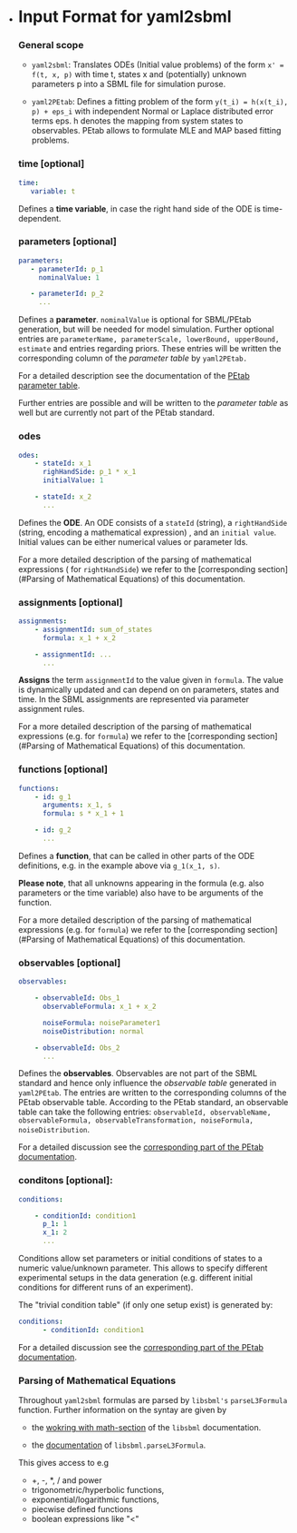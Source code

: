 * # Input Format for yaml2sbml

  ### General scope

  * `yaml2sbml`: Translates ODEs (Initial value problems) of the form `x' = f(t, x, p)` with time t, states x  and (potentially) unknown parameters p into a SBML file for simulation purose.

  * `yaml2PEtab`: Defines a fitting problem of the form `y(t_i) = h(x(t_i), p) + eps_i` with independent Normal or Laplace distributed error terms eps. h denotes the mapping from system states to observables. PEtab allows to formulate MLE and MAP based fitting problems.

    

  ### time [optional]

  ```yaml
  time:
     variable: t
  ```

  Defines a **time variable**, in case the right hand side of the ODE is time-dependent.
  
  

  ### parameters [optional]

  ```yaml
  parameters: 
     - parameterId: p_1
       nominalValue: 1
  
     - parameterId: p_2
       ...     
  ```

  Defines a **parameter**. `nominalValue` is optional for SBML/PEtab generation, but will be needed for model simulation. Further optional entries are `parameterName, parameterScale, lowerBound, upperBound, estimate` and entries regarding priors. These entries will be written the corresponding column of the _parameter table_ by `yaml2PEtab.`

  For a detailed description see the documentation of the [PEtab parameter table](https://github.com/PEtab-dev/PEtab/blob/master/doc/documentation_data_format.md#parameter-table "PEtab paramter table documentation"). 

  Further entries are possible and will be written to the _parameter table_ as well but are currently not part of the PEtab standard. 
  
  

  ### odes

  ```yaml
  odes:
      - stateId: x_1
        righHandSide: p_1 * x_1
        initialValue: 1
  
      - stateId: x_2
        ...      
  ```

  Defines the **ODE**. An ODE consists of a `stateId` (string), a `rightHandSide` (string, encoding a mathematical expression) , and an `initial value`. Initial values can be either numerical values or parameter Ids. 

  For a more detailed description of the parsing of mathematical expressions ( for  `rightHandSide`) we refer to the [corresponding section](#Parsing of Mathematical Equations) of this documentation.
  
  

  ### assignments [optional]

  ```yaml
  assignments:
      - assignmentId: sum_of_states
        formula: x_1 + x_2
  
      - assignmentId: ...
        ...
  ```

  **Assigns** the term `assignmentId` to the value given in `formula`. The value is dynamically updated and can depend on on parameters, states and time. In the SBML assignments are represented via parameter assignment rules.

  For a more detailed description of the parsing of mathematical expressions (e.g. for  `formula`) we refer to the [corresponding section](#Parsing of Mathematical Equations) of this documentation.
  
  

  ### functions [optional]

  ``` yaml
  functions:
      - id: g_1
        arguments: x_1, s
        formula: s * x_1 + 1
  
      - id: g_2
        ...
  ```

  Defines a **function**, that can be called in other parts of the ODE definitions, e.g. in the example above via  `g_1(x_1, s)`. 

  **Please note**, that all unknowns appearing in the formula (e.g. also parameters or the time variable) also have to be arguments of the function.  

  For a more detailed description of the parsing of mathematical expressions (e.g. for  `formula`) we refer to the [corresponding section](#Parsing of Mathematical Equations) of this documentation.
  
  

  ### observables [optional]

  ``` yaml
  observables:
  
      - observableId: Obs_1
        observableFormula: x_1 + x_2
  
        noiseFormula: noiseParameter1
        noiseDistribution: normal
  
      - observableId: Obs_2
        ...
  ```

  Defines the **observables**. Observables are not part of the SBML standard and hence only influence the _observable table_ generated in `yaml2PEtab`. The entries are written to the corresponding columns of the PEtab observable table. According to the PEtab standard, an observable table can take the following entries:  `observableId, observableName, observableFormula, observableTransformation, noiseFormula, noiseDistribution`. 

  For a detailed discussion see the [corresponding part of the PEtab documentation](https://github.com/PEtab-dev/PEtab/blob/master/doc/documentation_data_format.md#observables-table).
  
  

  ### conditons [optional]:

  ```yaml
  conditions:
  
      - conditionId: condition1
        p_1: 1
        x_1: 2
  		...
  ```

  Conditions allow set parameters or initial conditions of states to a numeric value/unknown parameter. This allows to specify different experimental setups in the data generation (e.g. different initial conditions for different runs of an experiment). 

  The "trivial condition table" (if only one setup exist) is generated by:

  ```yaml
  conditions:
        - conditionId: condition1
  ```


  
  For a detailed discussion see the [corresponding part of the PEtab documentation](https://github.com/PEtab-dev/PEtab/blob/master/doc/documentation_data_format.md#condition-table).
  
  

  ### Parsing of Mathematical Equations

   Throughout `yaml2sbml` formulas are parsed by `libsbml's` `parseL3Formula` function. Further information on the syntay are given by

  * the [wokring with math-section](http://sbml.org/Special/Software/libSBML/docs/formatted/python-api/libsbml-math.html) of the `libsbml` documentation.

  * the [documentation](http://sbml.org/Special/Software/libSBML/docs/formatted/python-api/namespacelibsbml.html#ae79acc3be958963c55f1d03944add36b) of `libsbml.parseL3Formula`.

  

  This gives access to e.g 

  * +, -, *, / and power
  * trigonometric/hyperbolic functions, 
  * exponential/logarithmic functions,
  * piecwise defined functions
  * boolean expressions like "<"
